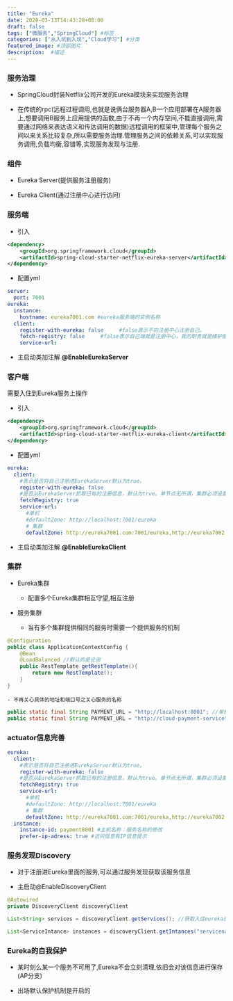 ```yaml
---
title: "Eureka"
date: 2020-03-13T14:43:28+08:00
draft: false
tags: ["微服务","SpringCloud"] #标签
categories: ["从入坑到入坟","Cloud学习"] #分类
featured_image: #顶部图片
description:  #描述
---
```


### 服务治理

- SpringCloud封装Netflix公司开发的Eureka模块来实现服务治理

- 在传统的rpc(远程过程调用,也就是说俩台服务器A,B一个应用部署在A服务器上,想要调用B服务上应用提供的函数,由于不再一个内存空间,不能直接调用,需要通过网络来表达语义和传达调用的数据)远程调用的框架中,管理每个服务之间以来关系比较复杂,所以需要服务治理.管理服务之间的依赖关系,可以实现服务调用,负载均衡,容错等,实现服务发现与注册.

### 组件

- Eureka Server(提供服务注册服务)

- Eureka Client(通过注册中心进行访问)

### 服务端

- 引入

```xml
<dependency>
    <groupId>org.springframework.cloud</groupId>
    <artifactId>spring-cloud-starter-netflix-eureka-server</artifactId>
</dependency>
```

- 配置yml

```yml
server:
  port: 7001
eureka:
  instance:
    hostname: eureka7001.com #eureka服务端的实例名称
  client:
    register-with-eureka: false     #false表示不向注册中心注册自己。
    fetch-registry: false     #false表示自己端就是注册中心，我的职责就是维护服务实例，并不需要去检索服务
    service-url:
```

- 主启动类加注解 **@EnableEurekaServer**

### 客户端

需要入住到Eureka服务上操作

- 引入

```xml
<dependency>
    <groupId>org.springframework.cloud</groupId>
    <artifactId>spring-cloud-starter-netflix-eureka-client</artifactId>
</dependency>
```

- 配置yml

```yml
eureka:
  client:
    #表示是否将自己注册进EurekaServer默认为true。
    register-with-eureka: false
    #是否从EurekaServer抓取已有的注册信息，默认为true。单节点无所谓，集群必须设置为true才能配合ribbon使用负载均衡
    fetchRegistry: true
    service-url:
      #单机
      #defaultZone: http://localhost:7001/eureka
      # 集群
      defaultZone: http://eureka7001.com:7001/eureka,http://eureka7002.com:7002/eureka  # 集群版
```

- 主启动类加注解 **@EnableEurekaClient**

### 集群

- Eureka集群

    - 配置多个Eureka集群相互守望,相互注册

- 服务集群

    - 当有多个集群提供相同的服务时需要一个提供服务的机制

```java
@Configuration
public class ApplicationContextConfig {
    @Bean
    @LoadBalanced //默认的是论询
    public RestTemplate getRestTemplate(){
        return new RestTemplate();
    }
}
```

    - 不再关心具体的地址和端口号之关心服务的名称

```java
public static final String PAYMENT_URL = "http://localhost:8001"; //单机版
public static final String PAYMENT_URL = "http://cloud-payment-service";//集群版
```

### actuator信息完善

```yml
eureka:
  client:
    #表示是否将自己注册进EurekaServer默认为true。
    register-with-eureka: false
    #是否从EurekaServer抓取已有的注册信息，默认为true。单节点无所谓，集群必须设置为true才能配合ribbon使用负载均衡
    fetchRegistry: true
    service-url:
      #单机
      #defaultZone: http://localhost:7001/eureka
      # 集群
      defaultZone: http://eureka7001.com:7001/eureka,http://eureka7002.com:7002/eureka  # 集群版    
  instance:
    instance-id: payment8001 #主机名称：服务名称的修改
    prefer-ip-adress: true #访问信息有IP信息提示
```

### 服务发现Discovery

- 对于注册进Eureka里面的服务,可以通过服务发现获取该服务信息

- 主启动@EnableDiscoveryClient

```java
@Autowired  
private DiscoveryClient discoveryClient

List<String> services = discoveryClient.getServices(); //获取入住eureka的服务

List<ServiceIntance> instances = discoveryClient.getIntances("servicename") //获取入住服务具体实例信息
```

### Eureka的自我保护

- 某时刻么某一个服务不可用了,Eureka不会立刻清理,依旧会对该信息进行保存(AP分支)

- 出场默认保护机制是开启的
